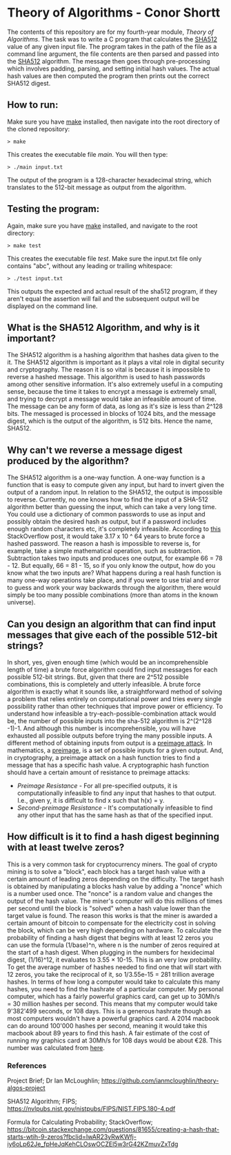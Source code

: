 # Theory of Algorithms - Conor Shortt
The contents of this repository are for my fourth-year module, *Theory of Algorithms*.
The task was to write a C program that calculates the [SHA512](https://www.nist.gov/publications/secure-hash-standard) value of any given input file. The program takes in the path of the file as a command line argument, the file contents are then parsed and passed into the [SHA512](https://www.nist.gov/publications/secure-hash-standard) algorithm. The message then goes through pre-processing which involves padding, parsing, and setting initial hash values. The actual hash values are then computed the program then prints out the correct SHA512 digest.


## How to run:
Make sure you have [make](https://www.gnu.org/software/make/) installed, then navigate into the root directory of the cloned repository:
```
> make
```
This creates the executable file *main*. You will then type:
```
> ./main input.txt
```
The output of the program is a 128-character hexadecimal string, which translates to the 512-bit message as output from the algorithm.


## Testing the program:
Again, make sure you have [make](https://www.gnu.org/software/make/) installed, and navigate to the root directory:
```
> make test
```
This creates the executable file *test*. Make sure the input.txt file only contains "abc", without any leading or trailing whitespace:
```
> ./test input.txt
```
This outputs the expected and actual result of the sha512 program, if they aren't equal the assertion will fail and the subsequent output will be displayed on the command line.

## What is the SHA512 Algorithm, and why is it important?

The SHA512 algorithm is a hashing algorithm that hashes data given to the it. The SHA512 algorithm is important as it plays a vital role in digital security and cryptography. The reason it is so vital is because it is impossible to reverse a hashed message. This algorithm is used to hash passwords among other sensitive information. It's also extremely useful in a computing sense, because the time it takes to encrypt a message is extremely small, and trying to decrypt a message would take an infeasible amount of time. The message can be any form of data, as long as it's size is less than 2^128 bits. The messaged is processed in blocks of 1024 bits, and the message digest, which is the output of the algorithm, is 512 bits. Hence the name, SHA512.

## Why can't we reverse a message digest produced by the algorithm?

The SHA512 algorithm is a one-way function. A one-way function is a function that is easy to compute given any input, but hard to invert given the output of a random input. In relation to the SHA512, the output is impossible to reverse. Currently, no one knows how to find the input of a SHA-512 algorithm better than guessing the input, which can take a very long time. You could use a dictionary of common passwords to use as input and possibly obtain the desired hash as output, but if a password includes enough random characters etc, it's completely infeasible. According to [this](https://stackoverflow.com/questions/6776050/how-long-to-brute-force-a-salted-sha-512-hash-salt-provided) StackOverflow post, it would take 3.17 x 10 ^ 64 years to brute force a hashed password. The reason a hash is impossible to reverse is, for example, take a simple mathematical operation, such as subtraction. Subtraction takes two inputs and produces one output, for example 66 = 78 - 12. But equally, 66 = 81 - 15, so if you only know the output, how do you know what the two inputs are? What happens during a real hash function is many one-way operations take place, and if you were to use trial and error to guess and work your way backwards through the algorithm, there would simply be too many possible combinations (more than atoms in the known universe).

## Can you design an algorithm that can find input messages that give each of the possible 512-bit strings?

In short, yes, given enough time (which would be an incomprehensible length of time) a brute force algorithm could find input messages for each possible 512-bit strings. But, given that there are 2^512 possible combinations, this is completely and utterly infeasible. A brute force algorithm is exactly what it sounds like, a straightforward method of solving a problem that relies entirely on computational power and tries every single possibility rather than other techniques that improve power or efficiency. To understand how infeasible a try-each-possible-combination attack would be, the number of possible inputs into the sha-512 algorithm is 2^(2^128 -1)-1. And although this number is incomprehensible, you will have exhausted all possible outputs before trying the many possible inputs. A different method of obtaining inputs from output is a [preimage attack](https://en.wikipedia.org/wiki/Preimage_attack). In mathematics, a [preimage](https://en.wikipedia.org/wiki/Image_(mathematics)#Inverse_image), is a set of possible inputs for a given output. And, in cryptography, a preimage attack on a hash function tries to find a message that has a specific hash value. A cryptographic hash function should have a certain amount of resistance to preimage attacks:
* *Preimage Resistance* - For all pre-specified outputs, it is computationally infeasible to find any input that hashes to that output. I.e., given y, it is difficult to find x such that h(x) = y.
* *Second-preimage Resistance* - It's computationally infeasible to find any other input that has the same hash as that of the specified input.

## How difficult is it to find a hash digest beginning with at least twelve zeros?

This is a very common task for cryptocurrency miners. The goal of crypto mining is to solve a "block", each block has a target hash value with a certain amount of leading zeros depending on the difficulty. The target hash is obtained by manipulating a blocks hash value by adding a "nonce" which is a number used once. The "nonce" is a random value and changes the output of the hash value. The miner's computer will do this millions of times per second until the block is "solved" when a hash value lower than the target value is found. The reason this works is that the miner is awarded a certain amount of bitcoin to compensate for the electricity cost in solving the block, which can be very high depending on hardware. To calculate the probability of finding a hash digest that begins with at least 12 zeros you can use the formula (1/base)^n, where n is the number of zeros required at the start of a hash digest. When plugging in the numbers for hexidecimal digest, (1/16)^12, it evaluates to 3.55 × 10-15. This is an very low probability. To get the average number of hashes needed to find one that will start with 12 zeros, you take the reciprocal of it, so 1/3.55e-15 = 281 trillion average hashes. In terms of how long a computer would take to calculate this many hashes, you need to find the hashrate of a particular computer. My personal computer, which has a fairly powerful graphics card, can get up to 30Mh/s = 30 million hashes per second. This means that my computer would take 9'382'499 seconds, or 108 days. This is a generous hashrate though as most computers wouldn't have a powerful graphics card. A 2014 macbook can do around 100'000 hashes per second, meaning it would take this macbook about 89 years to find this hash. A fair estimate of the cost of running my graphics card at 30Mh/s for 108 days would be about €28. This number was calculated from [here](https://www.cryptocompare.com/mining/calculator/).

### References
Project Brief; Dr Ian McLoughlin; https://github.com/ianmcloughlin/theory-algos-project

SHA512 Algorithm; FIPS; https://nvlpubs.nist.gov/nistpubs/FIPS/NIST.FIPS.180-4.pdf

Formula for Calculating Probability; StackOverflow; https://bitcoin.stackexchange.com/questions/81655/creating-a-hash-that-starts-wtih-9-zeros?fbclid=IwAR23yRwKWfj-iy6oLp62Je_fpHeJqKehCLOswOCZEl5w3rG42KZmuvZxTdg
